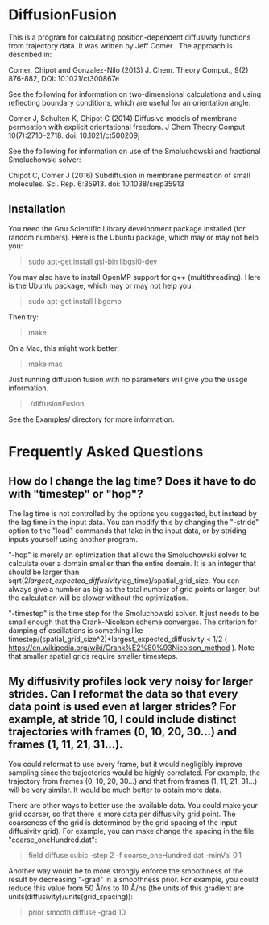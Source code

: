 DiffusionFusion
===============

This is a program for calculating position-dependent diffusivity functions from trajectory data. It was written by Jeff Comer <jeffcomer at gmail dot com>. The approach is described in:

Comer, Chipot and Gonzalez-Nilo (2013) J. Chem. Theory Comput., 9(2) 876-882, DOI: 10.1021/ct300867e


See the following for information on two-dimensional calculations and using reflecting boundary conditions, which are useful for an orientation angle:

Comer J, Schulten K, Chipot C (2014) Diffusive models of membrane permeation with explicit orientational freedom. J Chem Theory Comput 10(7):2710–2718. doi: 10.1021/ct500209j


See the following for information on use of the Smoluchowski and fractional Smoluchowski solver:

Chipot C, Comer J (2016) Subdiffusion in membrane permeation of small molecules. Sci. Rep. 6:35913. doi: 10.1038/srep35913


Installation
------------

You need the Gnu Scientific Library development package installed (for random numbers). Here is the Ubuntu package, which may or may not help you:
> sudo apt-get install gsl-bin libgsl0-dev

You may also have to install OpenMP support for g++ (multithreading). Here is the Ubuntu package, which may or may not help you:
> sudo apt-get install libgomp


Then try:
> make

On a Mac, this might work better:
> make mac

Just running diffusion fusion with no parameters will give you the usage information.

> ./diffusionFusion

See the Examples/ directory for more information.


Frequently Asked Questions
===========================

How do I change the lag time? Does it have to do with "timestep" or "hop"?
---------------------------------------------------------------------------

The lag time is not controlled by the options you suggested, but instead by the lag time in the input data. You can modify this by changing the "-stride" option to the "load" commands that take in the input data, or by striding inputs yourself using another program. 

"-hop" is merely an optimization that allows the Smoluchowski solver to calculate over a domain smaller than the entire domain. It is an integer that should be larger than sqrt(2*largest_expected_diffusivity*lag_time)/spatial_grid_size. You can always give a number as big as the total number of grid points or larger, but the calculation will be slower without the optimization.

"-timestep" is the time step for the Smoluchowski solver. It just needs to be small enough that the Crank-Nicolson scheme converges. The criterion for damping of oscillations is something like timestep/(spatial_grid_size^2)*largest_expected_diffusivity < 1/2 ( https://en.wikipedia.org/wiki/Crank%E2%80%93Nicolson_method ). Note that smaller spatial grids require smaller timesteps.


My diffusivity profiles look very noisy for larger strides. Can I reformat the data so that every data point is used even at larger strides? For example, at stride 10, I could include distinct trajectories with frames (0, 10, 20, 30...) and frames (1, 11, 21, 31...).
-------------------------------------------------------------------------------------------------------------------

You could reformat to use every frame, but it would negligibly improve sampling since the trajectories would be highly correlated. For example, the trajectory from frames (0, 10, 20, 30...) and that from frames (1, 11, 21, 31...) will be very similar. It would be much better to obtain more data.

There are other ways to better use the available data. You could make your grid coarser, so that there is more data per diffusivity grid point. The coarseness of the grid is determined by the grid spacing of the input diffusivity grid). For example, you can make change the spacing in the file "coarse_oneHundred.dat":
> field diffuse cubic -step 2 -f coarse_oneHundred.dat -minVal 0.1

Another way would be to more strongly enforce the smoothness of the result by decreasing "-grad" in a smoothness prior. For example, you could reduce this value from 50 Å/ns to 10 Å/ns (the units of this gradient are units(diffusivity)/units(grid_spacing)):
> prior smooth diffuse -grad 10



